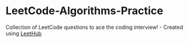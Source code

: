 # LeetCode-Algorithms-Practice
Collection of LeetCode questions to ace the coding interview! - Created using [LeetHub](https://github.com/QasimWani/LeetHub)
